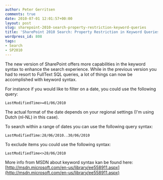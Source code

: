 ```yaml
---
author: Peter Gerritsen
comments: true
date: 2010-07-01 12:01:57+00:00
layout: post
slug: sharepoint-2010-search-property-restriction-keyword-queries
title: 'SharePoint 2010 Search: Property Restriction in Keyword Queries'
wordpress_id: 808
tags:
- Search
- SP2010
---
```


The new version of SharePoint offers more capabilities in the keyword syntax to enhance the search experience.
While in the previous version you had to resort to FullText SQL queries, a lot of things can now be accomplished with keyword syntax.

For instance if you would like to filter on a date, you could use the following query:
```
LastModifiedTime>=01/06/2010
```

The actual format of the date depends on your regional settings (I'm using Dutch (nl-NL) in this case).

To search within a range of dates you can use the following query syntax:
```
LastModifiedTime:28/06/2010..30/06/2010
```

To exclude items you could use the following syntax:
```
LastModifiedTime<>28/06/2010
```

More info from MSDN about keyword syntax kan be found here: [http://msdn.microsoft.com/en-us/library/ee558911.aspx](http://msdn.microsoft.com/en-us/library/ee558911.aspx)
